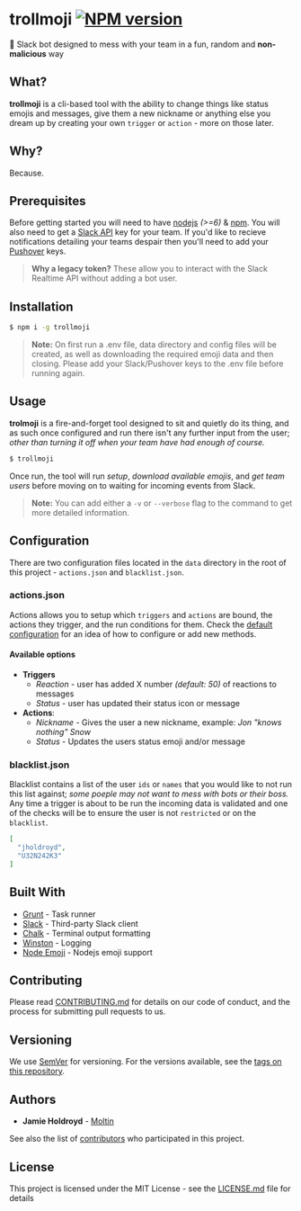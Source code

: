 # trollmoji [![NPM version](https://badge.fury.io/js/trollmoji.svg)](https://npmjs.org/package/trollmoji)

👻 Slack bot designed to mess with your team in a fun, random and **non-malicious** way

## What?
**trollmoji** is a cli-based tool with the ability to change things like status emojis and messages, give them a new nickname or anything else you dream up by creating your own `trigger` or `action` - more on those later.

## Why?
Because.

## Prerequisites
Before getting started you will need to have [nodejs](https://nodejs.org/en/) *(>=6)* & [npm](https://github.com/npm/npm). You will also need to get a [Slack API](https://api.slack.com/custom-integrations/legacy-tokens) key for your team. If you'd like to recieve notifications detailing your teams despair then you'll need to add your [Pushover](https://pushover.net) keys.

> **Why a legacy token?** These allow you to interact with the Slack Realtime API without adding a bot user.

## Installation

```sh
$ npm i -g trollmoji
```

> **Note:** On first run a .env file, data directory and config files will be created, as well as downloading the required emoji data and then closing. Please add your Slack/Pushover keys to the .env file before running again.

## Usage
**trolmoji** is a fire-and-forget tool designed to sit and quietly do its thing, and as such once configured and run there isn't any further input from the user; *other than turning it off when your team have had enough of course.*

```sh
$ trollmoji
```

Once run, the tool will run *setup*, *download available emojis*, and *get team users* before moving on to waiting for incoming events from Slack.

> **Note:** You can add either a `-v` or `--verbose` flag to the command to get more detailed information.

## Configuration
There are two configuration files located in the `data` directory in the root of this project - `actions.json` and `blacklist.json`.

### actions.json
Actions allows you to setup which `triggers` and `actions` are bound, the actions they trigger, and the run conditions for them. Check the [default configuration](https://github.com/jHoldroyd/trollmoji/blob/master/data/actions.json) for an idea of how to configure or add new methods.

#### Available options

* **Triggers**
  * *Reaction* - user has added X number *(default: 50)* of reactions to messages
  * *Status* - user has updated their status icon or message
* **Actions**:
  * *Nickname* - Gives the user a new nickname, example: *Jon "knows nothing" Snow*
  * *Status* - Updates the users status emoji and/or message

### blacklist.json
Blacklist contains a list of the user `ids` or `names` that you would like to not run this list against; *some poeple may not want to mess with bots or their boss.* Any time a trigger is about to be run the incoming data is validated and one of the checks will be to ensure the user is not `restricted` or on the `blacklist`.

``` json
[
  "jholdroyd",
  "U32N242K3"
]
```

## Built With

* [Grunt](https://github.com/gruntjs/grunt) - Task runner
* [Slack](https://github.com/smallwins/slack) - Third-party Slack client
* [Chalk](https://github.com/chalk/chalk) - Terminal output formatting
* [Winston](https://github.com/winstonjs/winston) - Logging
* [Node Emoji](https://github.com/omnidan/node-emoji) - Nodejs emoji support


## Contributing

Please read [CONTRIBUTING.md](https://github.com/jHoldroyd/trollmoji/blob/master/CONTRIBUTING.md) for details on our code of conduct, and the process for submitting pull requests to us.


## Versioning

We use [SemVer](http://semver.org/) for versioning. For the versions available, see the [tags on this repository](https://github.com/jHoldroyd/trollmoji/tags).


## Authors

* **Jamie Holdroyd** - [Moltin](https://moltin.com)

See also the list of [contributors](https://github.com/jHoldroyd/trollmoji/contributors) who participated in this project.

## License

This project is licensed under the MIT License - see the [LICENSE.md](LICENSE.md) file for details

